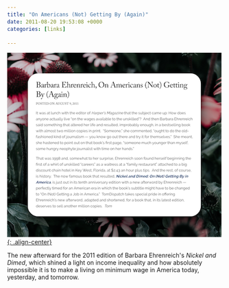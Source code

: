 ```yaml
---
title: "On Americans (Not) Getting By (Again)"
date: 2011-08-20 19:53:08 +0000
categories: [links]

---
```

[![image-center](/assets/img/nickel10.png){: .align-center}](https://tomdispatch.com/barbara-ehrenreich-on-americans-not-getting-by-again/)

The new afterward for the 2011 edition of Barbara Ehrenreich's *Nickel and Dimed*, which shined a light on income inequality and how absolutely impossible it is to make a living on minimum wage in America today, yesterday, and tomorrow.

